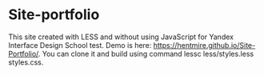 # Site-portfolio

This site created with LESS and without using JavaScript for Yandex Interface Design School test. Demo is here: https://hentmire.github.io/Site-Portfolio/. You can clone it and build using command lessc less/styles.less styles.css.

